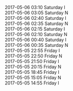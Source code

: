 2017-05-06 03:10 Saturday  I  
2017-05-06 03:05 Saturday  N  
2017-05-06 02:40 Saturday  I  
2017-05-06 02:35 Saturday  N  
2017-05-06 02:15 Saturday  I  
2017-05-06 02:10 Saturday  N  
2017-05-06 00:40 Saturday  I  
2017-05-06 00:35 Saturday  N  
2017-05-05 22:55 Friday  I  
2017-05-05 22:50 Friday  N  
2017-05-05 21:50 Friday  I  
2017-05-05 20:15 Friday  N  
2017-05-05 18:45 Friday  I  
2017-05-05 15:05 Friday  N  
2017-05-05 14:55 Friday  I  
